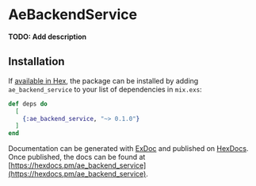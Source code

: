 # AeBackendService

**TODO: Add description**

## Installation

If [available in Hex](https://hex.pm/docs/publish), the package can be installed
by adding `ae_backend_service` to your list of dependencies in `mix.exs`:

```elixir
def deps do
  [
    {:ae_backend_service, "~> 0.1.0"}
  ]
end
```

Documentation can be generated with [ExDoc](https://github.com/elixir-lang/ex_doc)
and published on [HexDocs](https://hexdocs.pm). Once published, the docs can
be found at [https://hexdocs.pm/ae_backend_service](https://hexdocs.pm/ae_backend_service).

